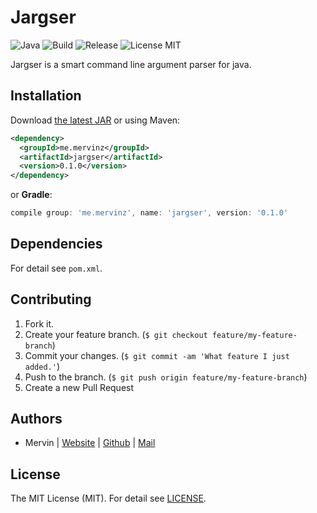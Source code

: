 # Jargser

![Java](https://img.shields.io/badge/java-1.8-orange.svg?style=flat)
![Build](https://img.shields.io/badge/build-passing-brightgreen.svg?style=flat)
![Release](https://img.shields.io/badge/release-0.1.0-blue.svg?style=flat)
![License MIT](https://img.shields.io/badge/license-MIT-lightgray.svg?style=flat&maxAge=2592000)

Jargser is a smart command line argument parser for java.

## Installation

Download [the latest JAR](http://central.maven.org/maven2/me/mervinz/jargser/0.1.0/jargser-0.1.0.jar) or using Maven:

```xml
<dependency>
  <groupId>me.mervinz</groupId>
  <artifactId>jargser</artifactId>
  <version>0.1.0</version>
</dependency>
```

or **Gradle**:
    
```groovy
compile group: 'me.mervinz', name: 'jargser', version: '0.1.0'
```

## Dependencies

For detail see `pom.xml`.

## Contributing

1. Fork it.
2. Create your feature branch. (`$ git checkout feature/my-feature-branch`)
3. Commit your changes. (`$ git commit -am 'What feature I just added.'`)
4. Push to the branch. (`$ git push origin feature/my-feature-branch`)
5. Create a new Pull Request

## Authors

- Mervin | [Website](https://mervinz.me) | [Github](https://github.com/mofei2816) | [Mail](mailto:mofei2816@gmail.com)

## License

The MIT License (MIT). For detail see [LICENSE](LICENSE).

